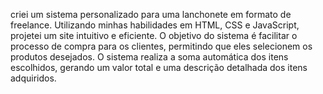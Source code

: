 criei um sistema personalizado para uma lanchonete em formato de freelance. Utilizando minhas habilidades em HTML, CSS e JavaScript, projetei um site intuitivo e eficiente.
O objetivo do sistema é facilitar o processo de compra para os clientes, permitindo que eles selecionem os produtos desejados. O sistema realiza a soma automática dos itens escolhidos, gerando um valor total e uma descrição detalhada dos itens adquiridos.
